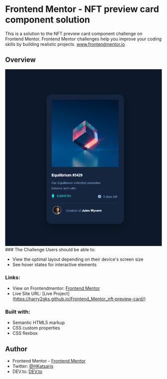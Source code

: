 # Frontend Mentor - NFT preview card component solution
This is a solution to the NFT preview card component challenge on Frontend Mentor. Frontend Mentor challenges help you improve your coding skills by building realistic projects. www.frontendmentor.io </br>

## Overview
<img src="nft-preview-cardPNG.PNG">
### The Challenge
Users should be able to:

- View the optimal layout depending on their device's screen size
- See hover states for interactive elements

### Links:

- View on Frontendmentor: [Frontend Mentor](https://www.frontendmentor.io/solutions/nftpreviewcard-T7PXRHu47)
- Live Site URL: [Live Project] (https://harry2gks.github.io/Frontend_Mentor_nft-preview-card/)

### Built with:

- Semantic HTML5 markup
- CSS custom properties
- CSS flexbox

## Author

- Frontend Mentor - [Frontend Mentor](https://www.frontendmentor.io/profile/Harry2gks)
- Twitter: [@HKatsaris](https://twitter.com/HKatsaris)
- DEV.to: [DEV.to](https://dev.to/harry2gks)
